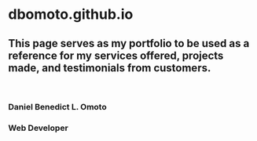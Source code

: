 # dbomoto.github.io
## This page serves as my portfolio to be used as a reference for my services offered, projects made, and testimonials from customers.
&nbsp;
### Daniel Benedict L. Omoto
### Web Developer
